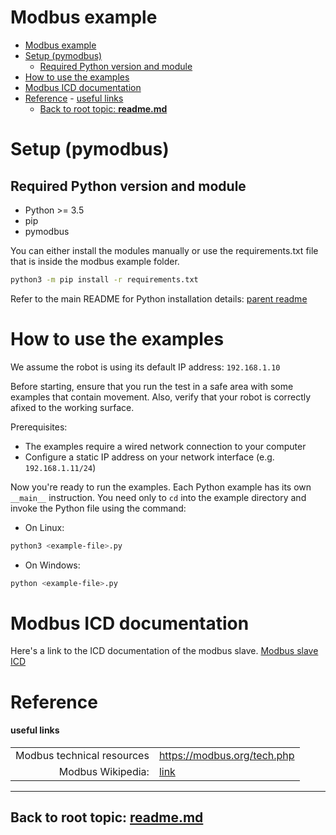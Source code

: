 <!--
  KINOVA (R) KORTEX (TM)
  Copyright (c) 2021 Kinova inc. All rights reserved.
  This software may be modified and distributed
  under the terms of the BSD 3-Clause license.
  Refer to the LICENSE file for details.
*-->

# Modbus example

<!-- TOC -->

- [Modbus example](#modbus-example)
- [Setup (pymodbus)](#setup-pymodbus)
  - [Required Python version and module](#required-python-version-and-module)
- [How to use the examples](#how-to-use-the-examples)
- [Modbus ICD documentation](#modbus-icd-documentation)
- [Reference](#reference)
      - [useful links](#useful-links)
  - [Back to root topic: **readme.md**](#back-to-root-topic-readmemd)

<!-- /TOC -->

<a id="markdown-setup-example-pymodbus" name="setup-example-pymodbus"></a>
# Setup (pymodbus)

<a id="markdown-requested-basic-python--python-modules" name="requested-basic-python--python-modules"></a>

## Required Python version and module

- Python >= 3.5
- pip
- pymodbus

You can either install the modules manually or use the requirements.txt file that is inside the modbus example folder.

```sh
python3 -m pip install -r requirements.txt
```

Refer to the main README for Python installation details: [parent readme](../../linked_md/python_quick_start.md)

<a id="markdown-how-to-use-examples-with-your-robot" name="how-to-use-examples-with-your-robot"></a>
# How to use the examples

We assume the robot is using its default IP address: ``192.168.1.10``

Before starting, ensure that you run the test in a safe area with some examples that contain movement. Also, verify that your robot is correctly afixed to the working surface.

Prerequisites:
+ The examples require a wired network connection to your computer
+ Configure a static IP address on your network interface (e.g. ``192.168.1.11/24``)

Now you're ready to run the examples. Each Python example has its own ``__main__`` instruction. You need only to ``cd`` into the example directory and invoke the Python file using the command:

- On Linux:
```sh
python3 <example-file>.py
```
- On Windows:
```sh
python <example-file>.py
```

<a id="markdown-icd-documentation" name="icd-documentation"></a>
# Modbus ICD documentation
Here's a link to the ICD documentation of the modbus slave. 
[Modbus slave ICD](../../linked_md/modbus_icd.md)  

<a id="markdown-reference" name="reference"></a>
# Reference
<a id="markdown-useful-links" name="useful-links"></a>
#### useful links
|  |  |
| ---: | --- |
| Modbus technical resources | https://modbus.org/tech.php |
| Modbus Wikipedia: | [link](https://en.wikipedia.org/wiki/Modbus#:~:text=Modbus%20is%20a%20data%20communications,of%20connecting%20industrial%20electronic%20devices.) |

__________________________
<a id="markdown-back-to-root-topic-readmemdreadmemd" name="back-to-root-topic-readmemd"></a>

## Back to root topic: **[readme.md](../../readme.md)**  